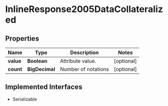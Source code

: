 

# InlineResponse2005DataCollateralized


## Properties

Name | Type | Description | Notes
------------ | ------------- | ------------- | -------------
**value** | **Boolean** | Attribute value. |  [optional]
**count** | **BigDecimal** | Number of notations |  [optional]


## Implemented Interfaces

* Serializable


